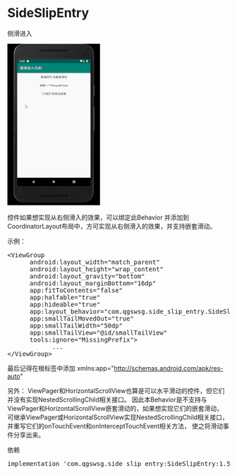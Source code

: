 # SideSlipEntry

侧滑进入 

![效果图](https://github.com/qgswsg/SideslipEntry/blob/master/%E7%A4%BA%E4%BE%8B.gif)

控件如果想实现从右侧滑入的效果，可以绑定此Behavior 并添加到CoordinatorLayout布局中，方可实现从右侧滑入的效果，并支持嵌套滑动。 

示例：
<pre>
&lt;ViewGroup
      android:layout_width=&quot;match_parent&quot;
      android:layout_height=&quot;wrap_content&quot;
      android:layout_gravity=&quot;bottom&quot;
      android:layout_marginBottom=&quot;16dp&quot;
      app:fitToContents=&quot;false&quot;
      app:halfable=&quot;true&quot;
      app:hideable=&quot;true&quot;
      app:layout_behavior=&quot;com.qgswsg.side_slip_entry.SideSlipEntryBehavior&quot;
      app:smallTailMovedOut=&quot;true&quot;
      app:smallTailWidth=&quot;50dp&quot;
      app:smallTailView=&quot;@id/smallTailView&quot;
      tools:ignore=&quot;MissingPrefix&quot;&gt;
            ...
&lt;/ViewGroup&gt;
</pre>
最后记得在根标签中添加 xmlns:app="http://schemas.android.com/apk/res-auto"

另外：
ViewPager和HorizontalScrollView也算是可以水平滑动的控件，但它们并没有实现NestedScrollingChild相关接口。 因此本Behavior是不支持与ViewPager和HorizontalScrollView嵌套滑动的，如果想实现它们的嵌套滑动， 可继承ViewPager或HorizontalScrollView实现NestedScrollingChild相关接口，并重写它们的onTouchEvent和onInterceptTouchEvent相关方法， 使之将滑动事件分享出来。

依赖
<pre>implementation 'com.qgswsg.side_slip_entry:SideSlipEntry:1.5'</pre>

